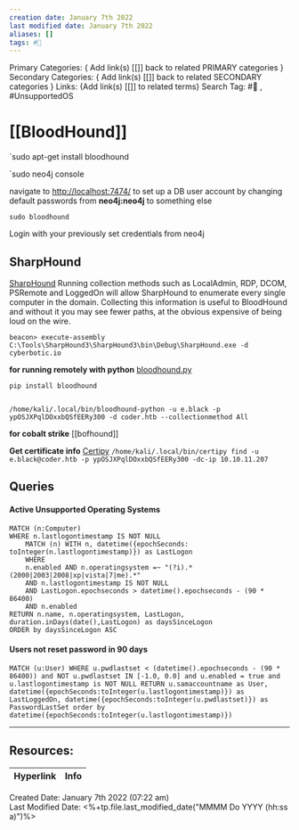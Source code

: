 ```yaml
---
creation date: January 7th 2022
last modified date: January 7th 2022
aliases: []
tags: #📖
---
```


Primary Categories: { Add link(s) [[]] back to related PRIMARY categories }
Secondary Categories:  { Add link(s) [[]] back to related SECONDARY categories }
Links: {Add link(s) [[]] to related terms}
Search Tag: #📖  , #UnsupportedOS

# [[BloodHound]]  

`sudo apt-get install bloodhound


`sudo neo4j console

navigate to [http://localhost:7474/](http://localhost:7474/) to set up a DB user account by changing default passwords from **neo4j:neo4j** to something else

`sudo bloodhound`

Login with your previously set credentials from neo4j


## SharpHound

[SharpHound](https://github.com/BloodHoundAD/SharpHound)
Running collection methods such as LocalAdmin, RDP, DCOM, PSRemote and LoggedOn will allow SharpHound to enumerate every single computer in the domain. Collecting this information is useful to BloodHound and without it you may see fewer paths, at the obvious expensive of being loud on the wire.


```
beacon> execute-assembly C:\Tools\SharpHound3\SharpHound3\bin\Debug\SharpHound.exe -d cyberbotic.io
```

**for running remotely with python**
[bloodhound.py](https://github.com/fox-it/BloodHound.py)
```
pip install bloodhound


/home/kali/.local/bin/bloodhound-python -u e.black -p ypOSJXPqlDOxxbQSfEERy300 -d coder.htb --collectionmethod All
```

**for cobalt strike**
[[bofhound]]

**Get certificate info**
[Certipy](https://github.com/ly4k/Certipy) `/home/kali/.local/bin/certipy find -u e.black@coder.htb -p ypOSJXPqlDOxxbQSfEERy300 -dc-ip 10.10.11.207`
## Queries 

#### Active Unsupported Operating Systems
```cypher
MATCH (n:Computer) 
WHERE n.lastlogontimestamp IS NOT NULL
    MATCH (n) WITH n, datetime({epochSeconds: toInteger(n.lastlogontimestamp)}) as LastLogon 
    WHERE 
    n.enabled AND n.operatingsystem =~ "(?i).*(2000|2003|2008|xp|vista|7|me).*" 
    AND n.lastlogontimestamp IS NOT NULL 
    AND LastLogon.epochseconds > datetime().epochseconds - (90 * 86400)
    AND n.enabled 
RETURN n.name, n.operatingsystem, LastLogon, duration.inDays(date(),LastLogon) as daysSinceLogon
ORDER by daysSinceLogon ASC
```


#### Users not reset password in 90 days

```
MATCH (u:User) WHERE u.pwdlastset < (datetime().epochseconds - (90 * 86400)) and NOT u.pwdlastset IN [-1.0, 0.0] and u.enabled = true and u.lastlogontimestamp is NOT NULL RETURN u.samaccountname as User, datetime({epochSeconds:toInteger(u.lastlogontimestamp)}) as LastLoggedOn, datetime({epochSeconds:toInteger(u.pwdlastset)}) as PasswordLastSet order by datetime({epochSeconds:toInteger(u.lastlogontimestamp)})
```

___

## Resources:

| Hyperlink | Info |
| --------- | ---- |


Created Date: January 7th 2022 (07:22 am)  
Last Modified Date: <%+tp.file.last_modified_date("MMMM Do YYYY (hh:ss a)")%>
